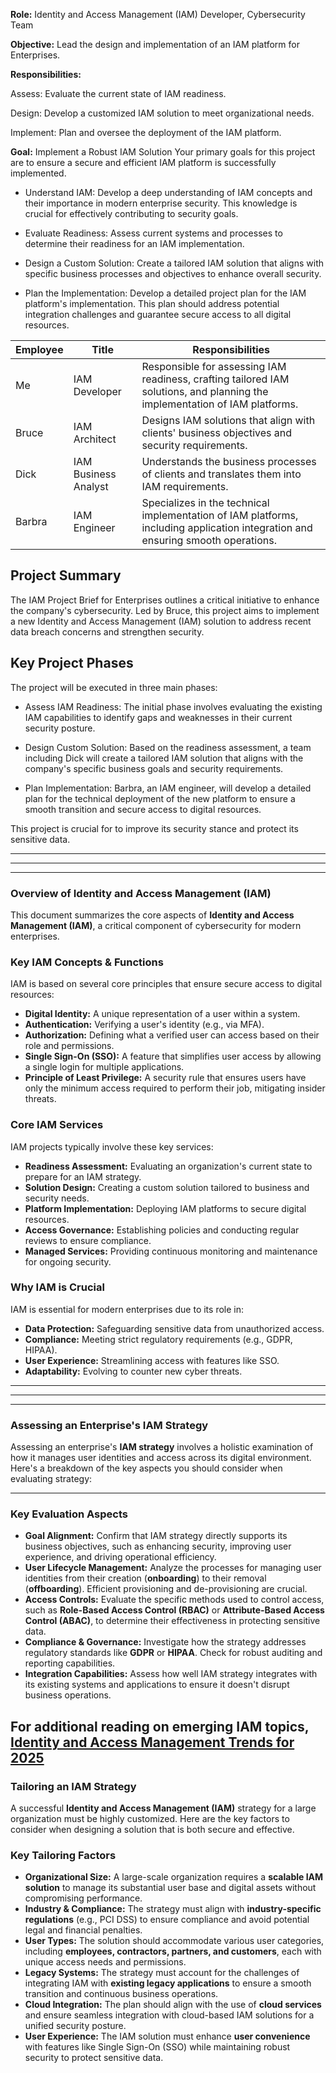 **Role:** Identity and Access Management (IAM) Developer, Cybersecurity Team

**Objective:** Lead the design and implementation of an IAM platform for Enterprises.

**Responsibilities:**

Assess: Evaluate the current state of IAM readiness.

Design: Develop a customized IAM solution to meet organizational needs.

Implement: Plan and oversee the deployment of the IAM platform.

**Goal:** Implement a Robust IAM Solution
Your primary goals for this project are to ensure a secure and efficient IAM platform is successfully implemented.

* Understand IAM: Develop a deep understanding of IAM concepts and their importance in modern enterprise security. This knowledge is crucial for effectively contributing to security goals.

* Evaluate Readiness: Assess current systems and processes to determine their readiness for an IAM implementation.

* Design a Custom Solution: Create a tailored IAM solution that aligns with specific business processes and objectives to enhance overall security.

* Plan the Implementation: Develop a detailed project plan for the IAM platform's implementation. This plan should address potential integration challenges and guarantee secure access to all digital resources.


| Employee | Title | Responsibilities |
|---|---|---|
| Me | IAM Developer | Responsible for assessing IAM readiness, crafting tailored IAM solutions, and planning the implementation of IAM platforms. |
| Bruce | IAM Architect | Designs IAM solutions that align with clients' business objectives and security requirements. |
| Dick | IAM Business Analyst | Understands the business processes of clients and translates them into IAM requirements. |
| Barbra | IAM Engineer | Specializes in the technical implementation of IAM platforms, including application integration and ensuring smooth operations. |


## Project Summary
The IAM Project Brief for Enterprises outlines a critical initiative to enhance the company's cybersecurity. Led by Bruce, this project aims to implement a new Identity and Access Management (IAM) solution to address recent data breach concerns and strengthen security.

## Key Project Phases
The project will be executed in three main phases:

* Assess IAM Readiness: The initial phase involves evaluating the existing IAM capabilities to identify gaps and weaknesses in their current security posture.

* Design Custom Solution: Based on the readiness assessment, a team including Dick will create a tailored IAM solution that aligns with the company's specific business goals and security requirements.

* Plan Implementation: Barbra, an IAM engineer, will develop a detailed plan for the technical deployment of the new platform to ensure a smooth transition and secure access to digital resources.

This project is crucial for to improve its security stance and protect its sensitive data.

---
---
---

### Overview of Identity and Access Management (IAM)

This document summarizes the core aspects of **Identity and Access Management (IAM)**, a critical component of cybersecurity for modern enterprises.


### Key IAM Concepts & Functions

IAM is based on several core principles that ensure secure access to digital resources:

* **Digital Identity:** A unique representation of a user within a system.
* **Authentication:** Verifying a user's identity (e.g., via MFA).
* **Authorization:** Defining what a verified user can access based on their role and permissions.
* **Single Sign-On (SSO):** A feature that simplifies user access by allowing a single login for multiple applications.
* **Principle of Least Privilege:** A security rule that ensures users have only the minimum access required to perform their job, mitigating insider threats.


### Core IAM Services

IAM projects typically involve these key services:

* **Readiness Assessment:** Evaluating an organization's current state to prepare for an IAM strategy.
* **Solution Design:** Creating a custom solution tailored to business and security needs.
* **Platform Implementation:** Deploying IAM platforms to secure digital resources.
* **Access Governance:** Establishing policies and conducting regular reviews to ensure compliance.
* **Managed Services:** Providing continuous monitoring and maintenance for ongoing security.


### Why IAM is Crucial

IAM is essential for modern enterprises due to its role in:

* **Data Protection:** Safeguarding sensitive data from unauthorized access.
* **Compliance:** Meeting strict regulatory requirements (e.g., GDPR, HIPAA).
* **User Experience:** Streamlining access with features like SSO.
* **Adaptability:** Evolving to counter new cyber threats.

---
---
---



### Assessing an Enterprise's IAM Strategy

Assessing an enterprise's **IAM strategy** involves a holistic examination of how it manages user identities and access across its digital environment. Here's a breakdown of the key aspects you should consider when evaluating strategy:

---

### Key Evaluation Aspects

* **Goal Alignment:** Confirm that IAM strategy directly supports its business objectives, such as enhancing security, improving user experience, and driving operational efficiency.
* **User Lifecycle Management:** Analyze the processes for managing user identities from their creation (**onboarding**) to their removal (**offboarding**). Efficient provisioning and de-provisioning are crucial.
* **Access Controls:** Evaluate the specific methods used to control access, such as **Role-Based Access Control (RBAC)** or **Attribute-Based Access Control (ABAC)**, to determine their effectiveness in protecting sensitive data.
* **Compliance & Governance:** Investigate how the strategy addresses regulatory standards like **GDPR** or **HIPAA**. Check for robust auditing and reporting capabilities.
* **Integration Capabilities:** Assess how well IAM strategy integrates with its existing systems and applications to ensure it doesn't disrupt business operations.


For additional reading on emerging IAM topics, [Identity and Access Management Trends for 2025](https://www.veritis.com/blog/identity-and-access-management-trends/)
---

### Tailoring an IAM Strategy

A successful **Identity and Access Management (IAM)** strategy for a large organization must be highly customized. Here are the key factors to consider when designing a solution that is both secure and effective.



### Key Tailoring Factors

* **Organizational Size:** A large-scale organization requires a **scalable IAM solution** to manage its substantial user base and digital assets without compromising performance.
* **Industry & Compliance:** The strategy must align with **industry-specific regulations** (e.g., PCI DSS) to ensure compliance and avoid potential legal and financial penalties.
* **User Types:** The solution should accommodate various user categories, including **employees, contractors, partners, and customers**, each with unique access needs and permissions.
* **Legacy Systems:** The strategy must account for the challenges of integrating IAM with **existing legacy applications** to ensure a smooth transition and continuous business operations.
* **Cloud Integration:** The plan should align with the use of **cloud services** and ensure seamless integration with cloud-based IAM solutions for a unified security posture.
* **User Experience:** The IAM solution must enhance **user convenience** with features like Single Sign-On (SSO) while maintaining robust security to protect sensitive data.




































